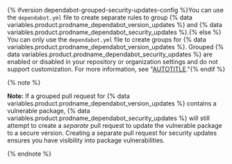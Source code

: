 {% ifversion dependabot-grouped-security-updates-config %}You can use the  `dependabot.yml` file to create separate rules to group {% data variables.product.prodname_dependabot_version_updates %} and {% data variables.product.prodname_dependabot_security_updates %}.{% else %}
You can only use the `dependabot.yml` file to create groups for {% data variables.product.prodname_dependabot_version_updates %}. Grouped {% data variables.product.prodname_dependabot_security_updates %} are enabled or disabled in your repository or organization settings and do not support customization. For more information, see "[AUTOTITLE](/code-security/dependabot/dependabot-security-updates/about-dependabot-security-updates#about-grouped-security-updates)."{% endif %}

{% note %}

**Note:** If a grouped pull request for {% data variables.product.prodname_dependabot_version_updates %} contains a vulnerable package, {% data variables.product.prodname_dependabot_security_updates %} will still attempt to create a _separate_ pull request to update the vulnerable package to a secure version. Creating a separate pull request for security updates ensures you have visibility into package vulnerabilities.

{% endnote %}
